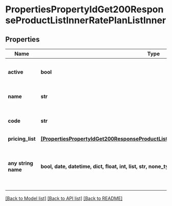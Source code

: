 # PropertiesPropertyIdGet200ResponseProductListInnerRatePlanListInner


## Properties
Name | Type | Description | Notes
------------ | ------------- | ------------- | -------------
**active** | **bool** | Whether the rate plan is active. | 
**name** | **str** | The name of the rate plan. | 
**code** | **str** | The code identifying the rate plan. | 
**pricing_list** | [**[PropertiesPropertyIdGet200ResponseProductListInnerRatePlanListInnerPricingListInner]**](PropertiesPropertyIdGet200ResponseProductListInnerRatePlanListInnerPricingListInner.md) |  | 
**any string name** | **bool, date, datetime, dict, float, int, list, str, none_type** | any string name can be used but the value must be the correct type | [optional]

[[Back to Model list]](../README.md#documentation-for-models) [[Back to API list]](../README.md#documentation-for-api-endpoints) [[Back to README]](../README.md)


